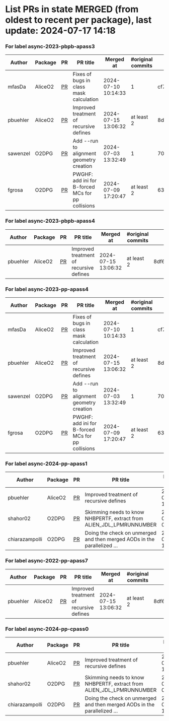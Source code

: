 # List PRs in state MERGED (from oldest to recent per package), last update: 2024-07-17 14:18 


### For label async-2023-pbpb-apass3

| Author | Package | PR | PR title | Merged at | #original commits | Merge commit |
| --- | --- | --- | --- | --- | --- | --- |
| mfasDa | AliceO2 | [PR](https://github.com/AliceO2Group/AliceO2/pull/13282) | Fixes of bugs in class mask calculation | 2024-07-10 10:14:33 | 1 | cf732d6c73c7ae0669045a469c36f77788d6e93f |
| pbuehler | AliceO2 | [PR](https://github.com/AliceO2Group/AliceO2/pull/13286) | Improved treatment of recursive defines | 2024-07-15 13:06:32 | at least 2 | 8df6e89544d1f39fc86835a39d0e427f78544aca |
| sawenzel | O2DPG | [PR](https://github.com/AliceO2Group/O2DPG/pull/1686) | Add --run to alignment geometry creation | 2024-07-03 13:32:49 | 1 | 706946e78cd3359896402df6a88d1de80001e609 |
| fgrosa | O2DPG | [PR](https://github.com/AliceO2Group/O2DPG/pull/1693) | PWGHF: add ini for B-forced MCs for pp collisions | 2024-07-09 17:20:47 | at least 2 | 633ed6726bfaa3ef185e69e2325ead380a568c38 |


### For label async-2023-pbpb-apass4

| Author | Package | PR | PR title | Merged at | #original commits | Merge commit |
| --- | --- | --- | --- | --- | --- | --- |
| pbuehler | AliceO2 | [PR](https://github.com/AliceO2Group/AliceO2/pull/13286) | Improved treatment of recursive defines | 2024-07-15 13:06:32 | at least 2 | 8df6e89544d1f39fc86835a39d0e427f78544aca |


### For label async-2023-pp-apass4

| Author | Package | PR | PR title | Merged at | #original commits | Merge commit |
| --- | --- | --- | --- | --- | --- | --- |
| mfasDa | AliceO2 | [PR](https://github.com/AliceO2Group/AliceO2/pull/13282) | Fixes of bugs in class mask calculation | 2024-07-10 10:14:33 | 1 | cf732d6c73c7ae0669045a469c36f77788d6e93f |
| pbuehler | AliceO2 | [PR](https://github.com/AliceO2Group/AliceO2/pull/13286) | Improved treatment of recursive defines | 2024-07-15 13:06:32 | at least 2 | 8df6e89544d1f39fc86835a39d0e427f78544aca |
| sawenzel | O2DPG | [PR](https://github.com/AliceO2Group/O2DPG/pull/1686) | Add --run to alignment geometry creation | 2024-07-03 13:32:49 | 1 | 706946e78cd3359896402df6a88d1de80001e609 |
| fgrosa | O2DPG | [PR](https://github.com/AliceO2Group/O2DPG/pull/1693) | PWGHF: add ini for B-forced MCs for pp collisions | 2024-07-09 17:20:47 | at least 2 | 633ed6726bfaa3ef185e69e2325ead380a568c38 |


### For label async-2024-pp-apass1

| Author | Package | PR | PR title | Merged at | #original commits | Merge commit |
| --- | --- | --- | --- | --- | --- | --- |
| pbuehler | AliceO2 | [PR](https://github.com/AliceO2Group/AliceO2/pull/13286) | Improved treatment of recursive defines | 2024-07-15 13:06:32 | at least 2 | 8df6e89544d1f39fc86835a39d0e427f78544aca |
| shahor02 | O2DPG | [PR](https://github.com/AliceO2Group/O2DPG/pull/1680) | Skimming needs to know NHBPERTF, extract from ALIEN_JDL_LPMRUNNUMBER | 2024-06-28 09:48:29 | 1 | 8279d4b6f43552b8e0849ec53aa29e0d84d84ccb |
| chiarazampolli | O2DPG | [PR](https://github.com/AliceO2Group/O2DPG/pull/1698) | Doing the check on unmerged and then merged AODs in the parallelized … | 2024-07-15 14:27:02 | 1 | a0e472acb1032a758c0e6048263f424b3018329d |


### For label async-2022-pp-apass7

| Author | Package | PR | PR title | Merged at | #original commits | Merge commit |
| --- | --- | --- | --- | --- | --- | --- |
| pbuehler | AliceO2 | [PR](https://github.com/AliceO2Group/AliceO2/pull/13286) | Improved treatment of recursive defines | 2024-07-15 13:06:32 | at least 2 | 8df6e89544d1f39fc86835a39d0e427f78544aca |


### For label async-2024-pp-cpass0

| Author | Package | PR | PR title | Merged at | #original commits | Merge commit |
| --- | --- | --- | --- | --- | --- | --- |
| pbuehler | AliceO2 | [PR](https://github.com/AliceO2Group/AliceO2/pull/13286) | Improved treatment of recursive defines | 2024-07-15 13:06:32 | at least 2 | 8df6e89544d1f39fc86835a39d0e427f78544aca |
| shahor02 | O2DPG | [PR](https://github.com/AliceO2Group/O2DPG/pull/1680) | Skimming needs to know NHBPERTF, extract from ALIEN_JDL_LPMRUNNUMBER | 2024-06-28 09:48:29 | 1 | 8279d4b6f43552b8e0849ec53aa29e0d84d84ccb |
| chiarazampolli | O2DPG | [PR](https://github.com/AliceO2Group/O2DPG/pull/1698) | Doing the check on unmerged and then merged AODs in the parallelized … | 2024-07-15 14:27:02 | 1 | a0e472acb1032a758c0e6048263f424b3018329d |
